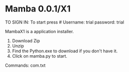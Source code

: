 # Mamba 0.0.1/X1

TO SIGN IN:
To start press #
Username: trial
password: trial

MambaX1 is a application installer. 

1. Download Zip
2. Unzip
3. Find the Python.exe to download if you don't have it.
4. Click on mamba.py to start.

Commands: com.txt
